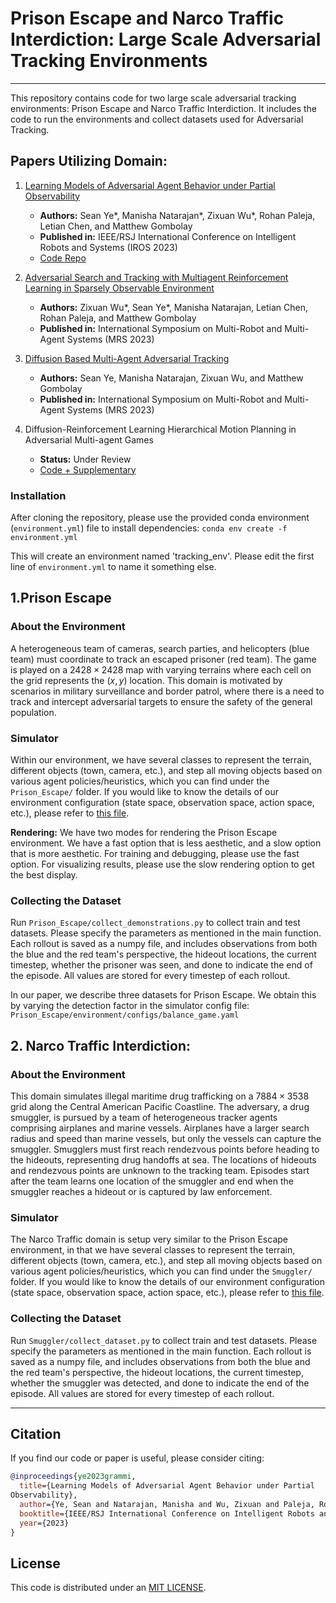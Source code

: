 # Prison Escape and Narco Traffic Interdiction: Large Scale Adversarial Tracking Environments

---

This repository contains code for two large scale adversarial tracking environments: Prison Escape and Narco Traffic Interdiction. It includes the code to run the environments and collect datasets used for Adversarial Tracking.

## Papers Utilizing Domain:

1. [Learning Models of Adversarial Agent Behavior under Partial Observability](https://arxiv.org/pdf/2306.11168.pdf)
   - **Authors:** Sean Ye*, Manisha Natarajan*, Zixuan Wu*, Rohan Paleja, Letian Chen, and Matthew Gombolay
   - **Published in:** IEEE/RSJ International Conference on Intelligent Robots and Systems (IROS 2023)
   - [Code Repo](https://github.com/CORE-Robotics-Lab/GrAMMI)

3. [Adversarial Search and Tracking with Multiagent Reinforcement Learning in Sparsely Observable Environment](https://arxiv.org/pdf/2306.11301.pdf)
   - **Authors:** Zixuan Wu*, Sean Ye*, Manisha Natarajan, Letian Chen, Rohan Paleja, and Matthew Gombolay
   - **Published in:** International Symposium on Multi-Robot and Multi-Agent Systems (MRS 2023)
4. [Diffusion Based Multi-Agent Adversarial Tracking](https://arxiv.org/pdf/2307.06244.pdf)
   - **Authors:** Sean Ye, Manisha Natarajan, Zixuan Wu, and Matthew Gombolay
   - **Published in:** International Symposium on Multi-Robot and Multi-Agent Systems (MRS 2023)
5. Diffusion-Reinforcement Learning Hierarchical Motion Planning in Adversarial Multi-agent Games
   - **Status:** Under Review
   - [Code + Supplementary](https://github.com/ChampagneAndfragrance/Diffusion_RL)


### Installation
After cloning the repository, please use the provided conda environment (`environment.yml`) file to install dependencies:
`conda env create -f environment.yml`

This will create an environment named 'tracking_env'. Please edit the first line of `environment.yml` to name it something else.

## 1.Prison Escape
### About the Environment
A heterogeneous team of cameras, search parties, and helicopters (blue team) must coordinate to track an escaped prisoner
(red team). The game is played on a $2428 \times 2428$ map with varying terrains where each cell on the grid represents 
the $(x,y)$ location. This domain is motivated by scenarios in military surveillance and border patrol, where there is a
need to track and intercept adversarial targets to ensure the safety of the general population. 

### Simulator
Within our environment, we have several classes to represent the terrain, 
different objects (town, camera, etc.), and step all moving objects based 
on various agent policies/heuristics, which you can find under the `Prison_Escape/` folder. 
If you would like to know the details of our environment configuration
(state space, observation space, action space, etc.), please refer to [this file](./Prison_Escape/environment/prisoner_env.py).

**Rendering:** We have two modes for rendering the Prison Escape environment. We have a fast option that is less aesthetic,
and a slow option that is more aesthetic.
For training and debugging, please use the fast option.
For visualizing results, please use the slow rendering option to get the best display.

### Collecting the Dataset
Run `Prison_Escape/collect_demonstrations.py` to collect train and test datasets. Please specify the 
parameters as mentioned in the main function. Each rollout is saved as a numpy file, and includes observations from both the blue
and the red team's perspective, the hideout locations, the current timestep, whether the prisoner was seen, and done to indicate
the end of the episode. All values are stored for every timestep of each rollout.

In our paper, we describe three datasets for Prison Escape. We obtain this by varying the detection factor
in the simulator config file: `Prison_Escape/environment/configs/balance_game.yaml`

## 2. Narco Traffic Interdiction: 
### About the Environment
This domain simulates illegal maritime drug trafficking on a $7884 \times 3538$ grid along the Central American Pacific 
Coastline. The adversary, a drug smuggler, is pursued by a team of heterogeneous tracker agents comprising airplanes and
marine vessels. Airplanes have a larger search radius and speed than marine vessels, but only the vessels can capture 
the smuggler. Smugglers must first reach rendezvous points before heading to the hideouts, representing drug handoffs at
sea. The locations of hideouts and rendezvous points are unknown to the tracking team. Episodes start after the team 
learns one location of the smuggler and end when the smuggler reaches a hideout or is captured by law enforcement.

### Simulator
The Narco Traffic domain is setup very similar to the Prison Escape environment, in that we have several classes to represent the terrain, 
different objects (town, camera, etc.), and step all moving objects based 
on various agent policies/heuristics, which you can find under the `Smuggler/` folder. 
If you would like to know the details of our environment configuration
(state space, observation space, action space, etc.), please refer to [this file](./Smuggler/simulator/smuggler_env.py).


### Collecting the Dataset
Run `Smuggler/collect_dataset.py` to collect train and test datasets. Please specify the 
parameters as mentioned in the main function. Each rollout is saved as a numpy file, and includes observations from both the blue
and the red team's perspective, the hideout locations, the current timestep, whether the smuggler was detected, and done to indicate
the end of the episode. All values are stored for every timestep of each rollout.

[//]: # (In our paper, we describe two datasets for Narco Traffic Interdiction. We obtain this by varying the parameters as specified)

[//]: # (in the simulator config file: `Prison_Escape/environment/configs/balance_game.yaml`)
---
## Citation

If you find our code or paper is useful, please consider citing:

```bibtex
@inproceedings{ye2023grammi,
  title={Learning Models of Adversarial Agent Behavior under Partial
Observability},
  author={Ye, Sean and Natarajan, Manisha and Wu, Zixuan and Paleja, Rohan and Chen, Letian and Gombolay, Matthew},
  booktitle={IEEE/RSJ International Conference on Intelligent Robots and Systems (IROS)},
  year={2023}
}
```

## License

This code is distributed under an [MIT LICENSE](LICENSE).
